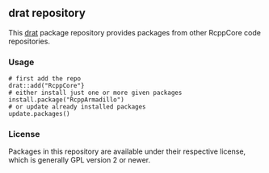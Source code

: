 ## drat repository

This [drat](http://dirk.eddelbuettel.com/code/drat.html) package repository provides packages from other RcppCore code repositories.

### Usage

```{.r}
# first add the repo
drat::add("RcppCore"}
# either install just one or more given packages
install.package("RcppArmadillo")     
# or update already installed packages
update.packages()
```

### License

Packages in this repository are available under their respective license, which is generally GPL version 2 or newer.
